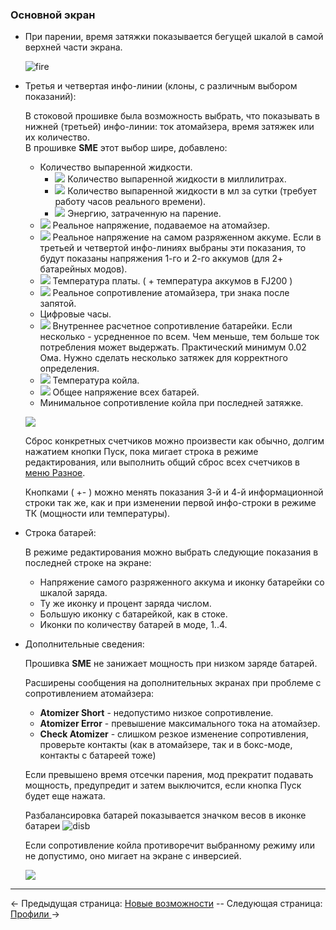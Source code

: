 ### Основной экран
* При парении, время затяжки показывается бегущей шкалой в самой верхней части экрана.

	![fire](https://i.imgur.com/bbkSdYU.png)

* Третья и четвертая инфо-линии (клоны, с различным выбором показаний):

	В стоковой прошивке была возможность выбрать, что показывать в нижней (третьей) инфо-линии: ток атомайзера, время затяжек или их количество.  
В прошивке **SME** этот выбор шире, добавлено:
    - Количество выпаренной жидкости.  
      - ![](https://i.imgur.com/oizWGzX.png) Количество выпаренной жидкости в миллилитрах.
      - ![](https://i.imgur.com/zOFFN7a.png) Количество выпаренной жидкости в мл за сутки (требует работу часов реального времени).
      - ![](https://i.imgur.com/BhV82CX.png) Энергию, затраченную на парение.
    - ![](https://i.imgur.com/g1FUKFm.png) Реальное напряжение, подаваемое на атомайзер.
    - ![](https://i.imgur.com/NrzDmtd.png) Реальное напряжение на самом разряженном аккуме. Если в третьей и четвертой инфо-линиях выбраны эти показания, то будут показаны напряжения 1-го и 2-го аккумов (для 2+ батарейных модов).
    - ![](https://i.imgur.com/MCIsNcg.png) Температура платы. ( + температура аккумов в FJ200 )
    - ![](https://i.imgur.com/qcn1WC1.png) Реальное сопротивление атомайзера, три знака после запятой.
    - Цифровые часы.
    - ![](https://i.imgur.com/EcRK2Xc.png) Внутреннее расчетное сопротивление батарейки. Если несколько - усредненное по всем. Чем меньше, тем больше ток потребления может выдержать. Практический минимум 0.02 Ома. Нужно сделать несколько затяжек для корректного определения.
    - ![](https://i.imgur.com/HSxZMr3.png) Температура койла.
    - ![](https://i.imgur.com/NrzDmtd.png) Общее напряжение всех батарей.
    - Минимальное сопротивление койла при последней затяжке.

    ![](https://i.imgur.com/ukNUtqD.png)

	Сброс конкретных счетчиков можно произвести как обычно, долгим нажатием кнопки Пуск, пока мигает строка в режиме редактирования, или выполнить общий сброс всех счетчиков в [меню Разное](misc_ru.md).  
    
    Кнопками ( +- ) можно менять показания 3-й и 4-й информационной строки так же, как и при изменении первой инфо-строки в режиме ТК (мощности или температуры).

* Строка батарей:

    В режиме редактирования можно выбрать следующие показания в последней строке на экране:
    - Напряжение самого разряженного аккума и иконку батарейки со шкалой заряда.
    - Ту же иконку и процент заряда числом.
    - Большую иконку с батарейкой, как в стоке.
    - Иконки по количеству батарей в моде, 1..4.

* Дополнительные сведения:

	Прошивка **SME** не занижает мощность при низком заряде батарей.

    Расширены сообщения на дополнительных экранах при проблеме с сопротивлением атомайзера:
    - **Atomizer Short** - недопустимо низкое сопротивление.
    - **Atomizer Error** - превышение максимального тока на атомайзер.
    - **Check Atomizer** - слишком резкое изменение сопротивления, проверьте контакты (как в атомайзере, так и в бокс-моде, контакты с батареей тоже)

    Если превышено время отсечки парения, мод прекратит подавать мощность, предупредит и затем выключится, если кнопка Пуск будет еще нажата.  

    Разбалансировка батарей показывается значком весов в иконке батареи ![disb](https://i.imgur.com/f5ZRQV8.png)

    Если сопротивление койла противоречит выбранному режиму или не допустимо, оно мигает на экране с инверсией.

    ![](https://i.imgur.com/2mVRvOR.png)
    
-----

← Предыдущая страница: [Новые возможности](behaviourchanges_ru.md) --  Следующая страница: [Профили ](profiles_ru.md)→
